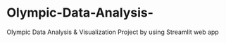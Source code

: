 # Olympic-Data-Analysis-
Olympic Data Analysis &amp; Visualization Project by using Streamlit web app

